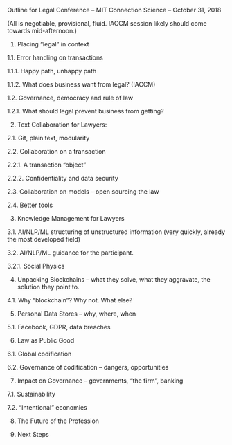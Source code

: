 Outline for Legal Conference – MIT Connection Science – October 31, 2018





(All is negotiable, provisional, fluid.  IACCM session likely should come towards mid-afternoon.)

1.	Placing “legal” in context 

1.1.	Error handling on transactions

1.1.1.	Happy path, unhappy path

1.1.2.	What does business want from legal? (IACCM)

1.2.	Governance, democracy and rule of law

1.2.1.	What should legal prevent business from getting?

2.	Text Collaboration for Lawyers:

2.1.	Git, plain text, modularity

2.2.	Collaboration on a transaction

2.2.1.	A transaction “object”

2.2.2.	Confidentiality and data security

2.3.	Collaboration on models – open sourcing the law

2.4.	Better tools

3.	Knowledge Management for Lawyers

3.1.	AI/NLP/ML structuring of unstructured information (very quickly, already the most developed field)

3.2.	AI/NLP/ML guidance for the participant.

3.2.1.	Social Physics

4.	Unpacking Blockchains – what they solve, what they aggravate, the solution they point to.

4.1.	Why “blockchain”?  Why not. What else?

5.	Personal Data Stores – why, where, when

5.1.	Facebook, GDPR, data breaches

6.	Law as Public Good

6.1.	Global codification

6.2.	Governance of codification – dangers, opportunities

7.	Impact on Governance – governments, “the firm”, banking

7.1.	Sustainability

7.2.	“Intentional” economies

8.	The Future of the Profession

9.	Next Steps

